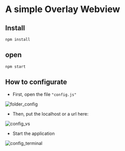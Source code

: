 # A simple Overlay Webview

## Install
```shell
npm install
```
## open
```shell
npm start
```
## How to configurate
- First, open the file <code>"config.js"</code>

![folder_config](https://user-images.githubusercontent.com/63224412/85518985-3a5d2380-b5d7-11ea-8eb6-59ef9ab9d67b.jpg)
- Then, put the localhost or a url here:

![config_vs](https://user-images.githubusercontent.com/63224412/85519061-4c3ec680-b5d7-11ea-9f42-4d113ae0d891.jpg)
- Start the application

![config_terminal](https://user-images.githubusercontent.com/63224412/85520502-62e61d00-b5d9-11ea-942b-0bc794fad81f.jpg)



